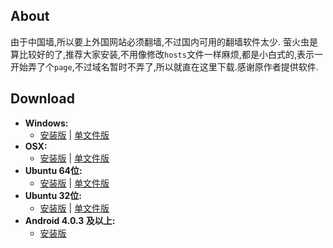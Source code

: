 ## About
由于中国墙,所以要上外国网站必须翻墙,不过国内可用的翻墙软件太少.
萤火虫是算比较好的了,推荐大家安装,不用像修改`hosts`文件一样麻烦,都是小白式的,表示一开始弄了个`page`,不过域名暂时不弄了,所以就直在这里下载.感谢原作者提供软件.


## Download  
- **Windows:**            
  + [安装版](https://github.com/yinghuocho/download/blob/master/firefly_windows_386_install.exe?raw=true) | [单文件版](https://github.com/yinghuocho/download/blob/master/firefly_windows_386.exe?raw=true)
- **OSX:**                
  + [安装版](https://github.com/yinghuocho/download/blob/master/firefly_darwin_amd64_install.dmg?raw=true) | [单文件版](https://github.com/yinghuocho/download/blob/master/firefly_darwin_amd64?raw=true)
- **Ubuntu 64位:**  
  + [安装版](https://github.com/yinghuocho/download/blob/master/firefly_linux_amd64_install.deb?raw=true) | [单文件版](https://github.com/yinghuocho/download/blob/master/firefly_linux_amd64?raw=true)
- **Ubuntu 32位:**
  + [安装版](https://github.com/yinghuocho/download/blob/master/firefly_linux_386_install.deb?raw=true) | [单文件版](https://github.com/yinghuocho/download/blob/master/firefly_linux_386?raw=true)
- **Android 4.0.3 及以上:**
  + [安装版](https://github.com/yinghuocho/download/blob/master/firefly.apk?raw=true)
